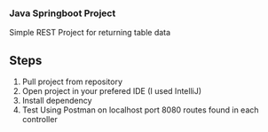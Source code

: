 ### Java Springboot Project
Simple REST Project for returning table data

## Steps
1. Pull project from repository
2. Open project in your prefered IDE (I used IntelliJ)
3. Install dependency
4. Test Using Postman on localhost port 8080 routes found in each controller
